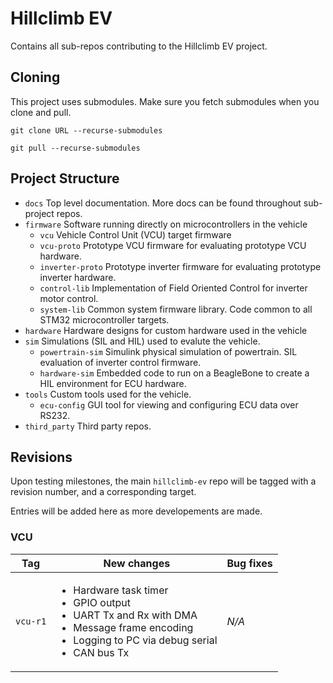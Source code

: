 # Hillclimb EV
Contains all sub-repos contributing to the Hillclimb EV project.

## Cloning

This project uses submodules. Make sure you fetch submodules when you clone and pull.

`git clone URL --recurse-submodules`

`git pull --recurse-submodules`

## Project Structure

* `docs` Top level documentation. More docs can be found throughout sub-project repos.
* `firmware` Software running directly on microcontrollers in the vehicle
  * `vcu` Vehicle Control Unit (VCU) target firmware
  * `vcu-proto` Prototype VCU firmware for evaluating prototype VCU hardware.
  * `inverter-proto` Prototype inverter firmware for evaluating prototype inverter hardware.
  * `control-lib` Implementation of Field Oriented Control for inverter motor control.
  * `system-lib` Common system firmware library. Code common to all STM32 microcontroller targets.
* `hardware` Hardware designs for custom hardware used in the vehicle
* `sim` Simulations (SIL and HIL) used to evalute the vehicle.
  * `powertrain-sim` Simulink physical simulation of powertrain. SIL evaluation of inverter control firmware.
  * `hardware-sim` Embedded code to run on a BeagleBone to create a HIL environment for ECU hardware.
* `tools` Custom tools used for the vehicle.
  * `ecu-config` GUI tool for viewing and configuring ECU data over RS232.
* `third_party` Third party repos.

## Revisions

Upon testing milestones, the main `hillclimb-ev` repo will be tagged with a revision number, and a corresponding target.

Entries will be added here as more developements are made.

### VCU

| Tag | New changes | Bug fixes |
| --- | ----------- | --------- |
| `vcu-r1` | <ul><li>Hardware task timer</li><li>GPIO output</li><li>UART Tx and Rx with DMA</li><li>Message frame encoding</li><li>Logging to PC via debug serial</li><li>CAN bus Tx</li></ul> | _N/A_ |
